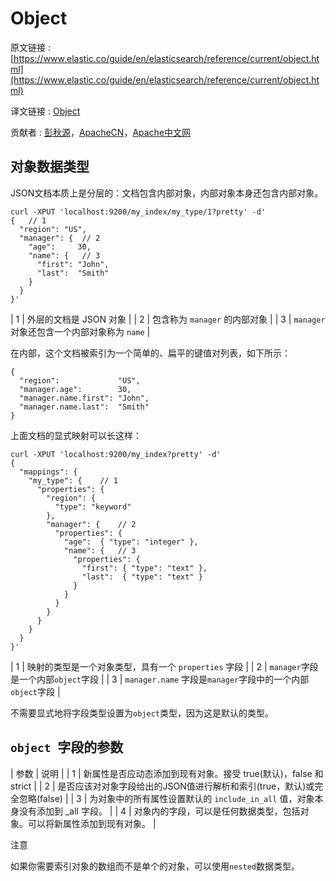 # Object

原文链接 : [https://www.elastic.co/guide/en/elasticsearch/reference/current/object.html](https://www.elastic.co/guide/en/elasticsearch/reference/current/object.html)

译文链接 : [Object](/display/Elasticsearch/Object)

贡献者 : [彭秋源](/display/~pengqiuyuan)，[ApacheCN](/display/~apachecn)，[Apache中文网](/display/~apachechina)

## 对象数据类型

JSON文档本质上是分层的：文档包含内部对象，内部对象本身还包含内部对象。

```
curl -XPUT 'localhost:9200/my_index/my_type/1?pretty' -d'
{ 	// 1
  "region": "US",
  "manager": { 	// 2
    "age":     30,
    "name": { 	// 3
      "first": "John",
      "last":  "Smith"
    }
  }
}'
```

| 1 | 外层的文档是 JSON 对象 |
| 2 | 包含称为 `manager` 的内部对象 |
| 3 | `manager` 对象还包含一个内部对象称为 `name` |

在内部，这个文档被索引为一个简单的、扁平的键值对列表，如下所示：

```
{
  "region":             "US",
  "manager.age":        30,
  "manager.name.first": "John",
  "manager.name.last":  "Smith"
}
```

上面文档的显式映射可以长这样：

```
curl -XPUT 'localhost:9200/my_index?pretty' -d'
{
  "mappings": {
    "my_type": { 	// 1
      "properties": {
        "region": {
          "type": "keyword"
        },
        "manager": { 	// 2
          "properties": {
            "age":  { "type": "integer" },
            "name": { 	// 3
              "properties": {
                "first": { "type": "text" },
                "last":  { "type": "text" }
              }
            }
          }
        }
      }
    }
  }
}'
```

| 1 | 映射的类型是一个对象类型，具有一个 `properties` 字段 |
| 2 | `manager`字段是一个内部`object`字段 |
| 3 | `manager.name` 字段是`manager`字段中的一个内部`object`字段 |

不需要显式地将字段类型设置为`object`类型，因为这是默认的类型。

## `object `字段的参数

| 参数 | 说明 |
| 1 | 新属性是否应动态添加到现有对象。接受 true(默认)，false 和 strict |
| 2 | 是否应该对对象字段给出的JSON值进行解析和索引(true，默认)或完全忽略(false) |
| 3 | 为对象中的所有属性设置默认的 `include_in_all` 值，对象本身没有添加到 _all 字段。 |
| 4 | 对象内的字段，可以是任何数据类型，包括对象。可以将新属性添加到现有对象。 |

注意

如果你需要索引对象的数组而不是单个的对象，可以使用`nested`数据类型。